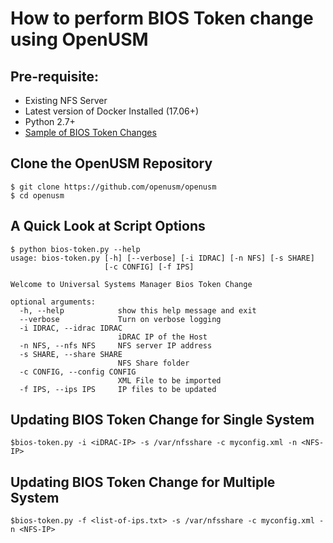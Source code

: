 # How to perform BIOS Token change using OpenUSM

## Pre-requisite:

- Existing NFS Server
- Latest version of Docker Installed (17.06+)
- Python 2.7+ 
- [Sample of BIOS Token Changes](samples/bios-token-list.xml)


## Clone the OpenUSM Repository


```
$ git clone https://github.com/openusm/openusm
$ cd openusm
```

## A Quick Look at Script Options

```
$ python bios-token.py --help
usage: bios-token.py [-h] [--verbose] [-i IDRAC] [-n NFS] [-s SHARE]
                     [-c CONFIG] [-f IPS]

Welcome to Universal Systems Manager Bios Token Change

optional arguments:
  -h, --help            show this help message and exit
  --verbose             Turn on verbose logging
  -i IDRAC, --idrac IDRAC
                        iDRAC IP of the Host
  -n NFS, --nfs NFS     NFS server IP address
  -s SHARE, --share SHARE
                        NFS Share folder
  -c CONFIG, --config CONFIG
                        XML File to be imported
  -f IPS, --ips IPS     IP files to be updated

```
## Updating BIOS Token Change for Single System 

```
$bios-token.py -i <iDRAC-IP> -s /var/nfsshare -c myconfig.xml -n <NFS-IP>
```

## Updating BIOS Token Change for Multiple System


```
$bios-token.py -f <list-of-ips.txt> -s /var/nfsshare -c myconfig.xml -n <NFS-IP>
```
